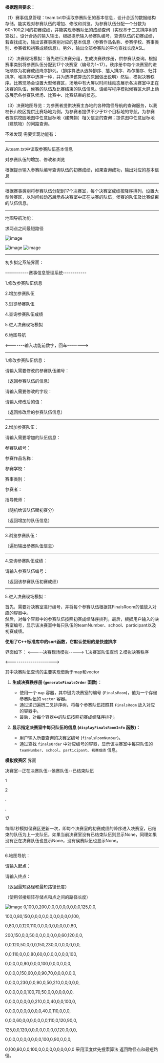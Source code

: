 **根据题目要求：**

（1）赛事信息管理：team.txt中读取参赛队伍的基本信息，设计合适的数据结构存储，能实现对参赛队伍的增加、修改和浏览。为参赛队伍分配一个分数为60~100之间的初赛成绩，并能实现参赛队伍的成绩查询（实现基于二叉排序树的查找）。设计合适的输入输出，根据提示输入参赛队编号，查询队伍的初赛成绩，若查找成功，输出该赛事类别对应的基本信息（参赛作品名称、参赛学校、赛事类别、参赛者和初赛成绩信息）。另外，输出全部参赛队的平均查找长度ASL。

（2）决赛现场模拟：首先进行决赛分组，生成决赛秩序册，供参赛队查询。根据赛事类别将参赛队伍分配到17个决赛室（编号为1~17）。秩序册中每个决赛室的进场顺序为初赛成绩降序排列。（排序算法从选择排序、插入排序、希尔排序、归并排序、堆排序中选择一种，并为选择该算法的原因做出说明）然后，模拟决赛秩序。比赛现场会设置大型候赛区，场地中有大屏以时间线动态展示各决赛室中正在决赛的队伍，侯赛的队伍及比赛结束的队伍信息。请编写程序模拟候赛区大屏上动态展示各参赛队候场、比赛中、比赛结束的状态。

（3）决赛地图导览：为参赛者提供决赛主办地的各种路径导航的查询服务，以我校长山校区提供比赛场地为例，为参赛者提供不少于12个目标地的导航。为参赛者提供校园地图中任意目标地（建筑物）相关信息的查询；提供图中任意目标地（建筑物）的问路查询。

不难发现 需要实现功能有：

---

从team.txt中读取参赛队伍基本信息

对参赛队伍的增加、修改和浏览

根据提示输入参赛队编号查询队伍的初赛成绩，如果查询成功，输出对应的基本信息

-----

根据赛事类别将参赛队伍分配到17个决赛室，每个决赛室成绩按降序排列，设置大型候赛区，以时间线动态展示各决赛室中正在决赛的队伍，侯赛的队伍及比赛结束的队伍信息。

------

地图导航功能：

求两点之间最短路径


![image](资料/江科大地图b.jpg)

![image](资料/图1.jpg)
![image](资料/图2.jpg)


----

初步拟定系统界面：

------------赛事信息管理系统------------

1.修改参赛队伍信息

2.增加参赛队伍

3.浏览参赛队伍

4.查询参赛队伍成绩

5.进入决赛现场模拟

6.地图导航

<-------输入功能前数字，回车-------->

----

1.修改参赛队伍信息：

请输入需要修改的参赛队伍编号：

（返回参赛队伍的信息）

请输入需要修改的字段：

请输入修改后的值：

（返回修改后的参赛队伍信息）

---

2.增加参赛队伍：

请输入需要增加的队伍信息：

参赛队编号：

参赛作品名称：

参赛学校： 

赛事类别：

参赛者：

指导教师：

（随机给该队伍赋初赛分）

（返回增加的队伍信息）

----

3.浏览参赛队伍：

（遍历输出参赛队伍信息）

-----

4.查询参赛队伍成绩：

请输入参赛队伍编号：

（返回该参赛队伍初赛成绩）

----

5.进入决赛现场模拟：

首先，需要对决赛室进行编号，并将每个参赛队伍根据其FinalsRoom的值放入对应的容器中。</br>
然后，对每个容器中的参赛队伍按照初赛成绩降序排列。最后，根据用户输入的决赛室编号，显示该决赛室中每只队伍的teamNumber、school、participant以及初赛成绩。

**使用了C++标准库中的sort函数，它默认使用的是快速排序**

界面如下：
<-----决赛现场模拟----->
1.决赛室队伍查询
2.模拟决赛秩序

<---------------------->

其中决赛队伍查询的主要实现借助于map和vector

1. **生成决赛秩序册 (`generateFinalsOrder` 函数)：**
   
   - 使用一个 `map` 容器，其中键为决赛室的编号 (`FinalsRoom`)，值为一个存储参赛队伍的 `vector` 容器。
   - 通过递归遍历二叉排序树，将每个参赛队伍按照其 `FinalsRoom` 放入对应的容器中。
   - 最后，对每个容器中的队伍按照初赛成绩降序排列。

2. **显示指定决赛室中每只队伍的信息 (`displayFinalsRoomInfo` 函数)：**
   
   - 用户输入所要查询的决赛室编号 (`finalsRoomNumber`)。
   - 通过查找 `finalsOrder` 中对应编号的容器，显示该决赛室中每只队伍的 `teamNumber`、`school`、`participant`、`初赛成绩` 信息。

**模拟侯赛区**   界面

决赛室--正在决赛队伍--侯赛队伍--已结束队伍

1

2

.

.

17

每隔1秒模拟侯赛区更新一次，即每个决赛室的初赛成绩的降序进入决赛室，已结束的队伍为上一支队伍，如果当前决赛室没有已结束队伍则显示None，同理如果没有正在决赛队伍也显示None，没有侯赛队伍也显示None。

-----

6.地图导航：

请输入起点：

请输入终点：

（返回最短路径和最短路径长度）

（使用邻接矩阵存储点和点之间的路径长度）

![image](资料/图2.jpg)
0,100,0,200,0,0,0,0,0,0,0,0,0,125,0,0,

100,0,80,150,0,0,0,0,0,0,0,0,0,0,0,100,

0,80,0,0,120,110,0,0,0,0,0,0,0,0,0,80,

200,150,0,0,50,0,0,0,0,0,0,0,60,120,0,0,

0,0,120,50,0,0,0,150,230,0,0,0,0,0,0,0,

0,0,110,0,0,0,80,60,0,0,0,0,0,0,0,100,

0,0,0,0,0,80,0,0,0,100,0,0,0,0,0,0,

0,0,0,0,150,60,0,0,90,70,0,0,0,0,0,0,

0,0,0,0,230,0,0,90,0,50,210,0,0,0,0,0,

0,0,0,0,0,0,100,70,50,0,0,0,0,0,0,0,

0,0,0,0,0,0,0,0,210,0,0,40,0,0,100,0,

0,0,0,0,0,0,0,0,0,0,40,0,110,0,0,0,

0,0,0,60,0,0,0,0,0,0,0,110,0,120,90,0,

125,0,0,120,0,0,0,0,0,0,0,0,120,0,0,0,

0,0,0,0,0,0,0,0,0,0,100,0,90,0,0,0,

0,100,80,0,0,100,0,0,0,0,0,0,0,0,0,0
采用深度优先搜索算法 返回路径点和最短路径。
